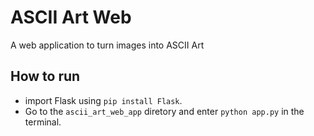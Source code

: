 # ASCII Art Web

A web application to turn images into ASCII Art

## How to run

- import Flask using `pip install Flask`.
- Go to the `ascii_art_web_app` diretory and enter `python app.py` in the terminal.